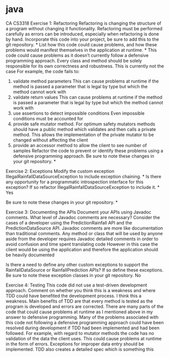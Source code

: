 # java
CA CS3318
Exercise 1: Refactoring
Refactoring is changing the structure of a program without changing it functionality. 
Refactoring must be performed carefully as errors can be introduced, especially when 
refactoring is done by hand.
Incorporate this code into your project, be sure to add this to the git repository. *
List how this code could cause problems, and how these problems would 
manifest themselves in the application at runtime. *
This code could cause problems as it doesn’t currently follow a defensive programming approach. 
Every class and method should be solely responsible for its own correctness and robustness.
This is currently not the case
For example, the code fails to:
1.	validate method parameters
This can cause problems at runtime if the method is passed a parameter that is legal by type but which the method cannot work with
2.	validate return values
This can cause problems at runtime if the method is passed a parameter that is legal by type but which the method cannot work with
3.	use assertions to detect impossible conditions
Even impossible conditions must be accounted for
4.	provide safe mutator method. For optimum safety mutators methods should have a public method which validates and then calls a private method. This allows the implementation of the private mutator to be changed without affecting the client 
5.	provide an accessor method to allow the client to see number of samples
Refactor the code to prevent or identify these problems using a defensive 
programming approach. Be sure to note these changes in your git repository. *

Exercise 2: Exceptions
Modify the custom exception IllegalRainfallDataSourceException to
include exception chaining. *
 Is there any opportunity for a programmatic introspection interface for this exception? If so refactor
IllegalRainfallDataSourceException to include it. *
Yes

Be sure to note these changes in your git repository. *

Exercise 3: Documenting the APIs
Document your APIs using Javadoc comments. What level of Javadoc comments are
necessary? Consider the cases of a developer using the PredictionRainfall API and the
PredictionDataSource API.
Javadoc comments are more like documentation than traditional comments. Any method or class that will be used by anyone aside from the developer requires Javadoc detailed comments in order to avoid confusion and time spent translating code
However in this case the client would be using the application and therefore the application should be heavily documented 

Is there a need to define any other custom exceptions to support the
RainfallDataSource or RainfallPrediction APIs? If so define these exceptions. Be
sure to note these exception classes in your git repository.
No

Exercise 4: Testing
This code did not use a test-driven development approach. Comment on whether you
think this is a weakness and where TDD could have benefited the development process.
I think this a weakness.
Main benefits of TDD are that every method is tested as the program is developed and errors are corrected. There are many parts of the code that could cause problems at runtime as I mentioned above in my answer to defensive programming. Many of the problems associated with this code not following a defensive programming approach could have been resolved during development if TDD had been implemented and had been followed. For example, with regard to mutator methods the code has no validation of the data the client uses. This could cause problems at runtime in the form of errors. Exceptions for improper data entry should be implemented. TDD also creates a detailed spec which is something this 
